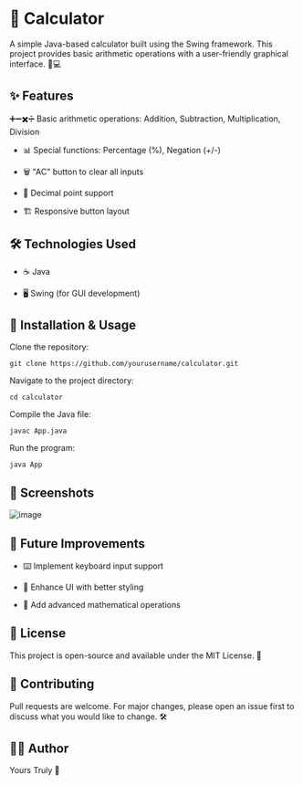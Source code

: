 # 🧮 Calculator

A simple Java-based calculator built using the Swing framework. This project provides basic arithmetic operations with a user-friendly graphical interface. 🎨💻

## ✨ Features

➕➖✖️➗ Basic arithmetic operations: Addition, Subtraction, Multiplication, Division

- 📊 Special functions: Percentage (%), Negation (+/-)

- 🗑️ "AC" button to clear all inputs

- 🔢 Decimal point support

- 🏗️ Responsive button layout

## 🛠️ Technologies Used

- ☕ Java

- 🖥️ Swing (for GUI development)

## 🚀 Installation & Usage

Clone the repository:
```
git clone https://github.com/yourusername/calculator.git
```
Navigate to the project directory:
```
cd calculator
```
Compile the Java file:
```
javac App.java
```
Run the program:
```
java App
```
## 📸 Screenshots

![image](https://github.com/user-attachments/assets/e0e6cb2a-eb99-4e71-9072-9490401c7b3a)


## 🔮 Future Improvements

- ⌨️ Implement keyboard input support

- 🎨 Enhance UI with better styling

- 🧮 Add advanced mathematical operations

## 📜 License

This project is open-source and available under the MIT License. 📝

## 🤝 Contributing

Pull requests are welcome. For major changes, please open an issue first to discuss what you would like to change. 🛠️

## 👨‍💻 Author

Yours Truly 🚀

